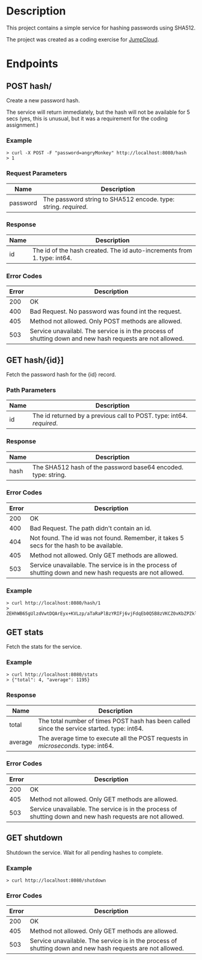 # Description
This project contains a simple service for hashing passwords using SHA512.

The project was created as a coding exercise for [JumpCloud](http://www.jumpcloud.com).

# Endpoints

## POST hash/

Create a new password hash.

The service will return immediately, but the hash will not be available for 5 secs (yes, this is unusual, but it was a requirement for the coding assignment.)

### Example
```
> curl -X POST -F "password=angryMonkey" http://localhost:8080/hash
> 1
```

### Request Parameters

| Name     | Description |
|----------|-------------|
| password | The password string to SHA512 encode. type: string. *required*. |

### Response

| Name     | Description |
|----------|-------------|
| id       | The id of the hash created.  The id auto-increments from 1. type: int64. |

### Error Codes

| Error     | Description |
|-----------|-------------|
| 200       | OK          |
| 400       | Bad Request. No password was found int the request. |
| 405       | Method not allowed. Only POST methods are allowed. |
| 503       | Service unavailabl. The service is in the process of shutting down and new hash requests are not allowed. |

## GET hash/{id}]

Fetch the password hash for the {id} record.

### Path Parameters

| Name     | Description |
|----------|-------------|
| id       | The id returned by a previous call to POST. type: int64. *required*. |

### Response

| Name     | Description |
|----------|-------------|
| hash     | The SHA512 hash of the password base64 encoded. type: string. |

### Error Codes

| Error     | Description |
|-----------|-------------|
| 200       | OK          |
| 400       | Bad Request. The path didn't contain an id. |
| 404       | Not found. The id was not found.  Remember, it takes 5 secs for the hash to be available. |
| 405       | Method not allowed. Only GET methods are allowed. |
| 503       | Service unavailable. The service is in the process of shutting down and new hash requests are not allowed. |

### Example
```
> curl http://localhost:8080/hash/1
> ZEHhWB65gUlzdVwtDQArEyx+KVLzp/aTaRaPlBzYRIFj6vjFdqEb0Q5B8zVKCZ0vKbZPZklJz0Fd7su2A+gf7Q==
```

## GET stats

Fetch the stats for the service.

### Example
```
> curl http://localhost:8080/stats
> {"total": 4, "average": 1195}
```

### Response

| Name     | Description |
|----------|-------------|
| total    | The total number of times POST hash has been called since the service started. type: int64. |
| average  | The average time to execute all the POST requests in *microseconds*. type: int64. |

### Error Codes

| Error     | Description |
|-----------|-------------|
| 200       | OK          |
| 405       | Method not allowed. Only GET methods are allowed. |
| 503       | Service unavailable. The service is in the process of shutting down and new hash requests are not allowed. |

## GET shutdown

Shutdown the service.  Wait for all pending hashes to complete.

### Example
```
> curl http://localhost:8080/shutdown
```
### Error Codes

| Error     | Description |
|-----------|-------------|
| 200       | OK        |
| 405       | Method not allowed. Only GET methods are allowed. |
| 503       | Service unavailable. The service is in the process of shutting down and new hash requests are not allowed. |
